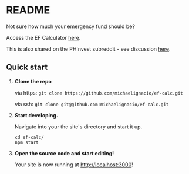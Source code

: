 # README
Not sure how much your emergency fund should be?

Access the EF Calculator [here](https://ef-calc.now.sh/).

This is also shared on the PHInvest subreddit - see discussion [here](https://www.reddit.com/r/phinvest/comments/gwdwkr/not_sure_how_much_your_emergency_fund_should_be/).

## Quick start

1.  **Clone the repo**

    via https: `git clone https://github.com/michaelignacio/ef-calc.git`

    via ssh: `git clone git@github.com:michaelignacio/ef-calc.git`

2.  **Start developing.**

    Navigate into your the site's directory and start it up.

    ```
    cd ef-calc/
    npm start
    ```

3.  **Open the source code and start editing!**

    Your site is now running at <a href="http://localhost:3000">http://localhost:3000</a>!
